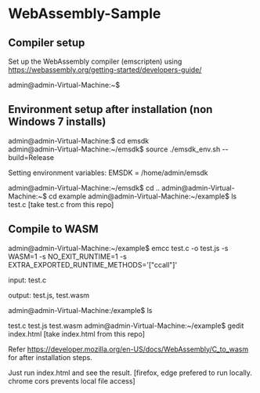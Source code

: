 
# WebAssembly-Sample

Compiler setup
--------------

Set up the WebAssembly compiler (emscripten) using  https://webassembly.org/getting-started/developers-guide/


admin@admin-Virtual-Machine:~$

Environment setup after installation (non Windows 7 installs)
-------------------------------------------------------------

admin@admin-Virtual-Machine:$ cd emsdk                 
admin@admin-Virtual-Machine:~/emsdk$ source ./emsdk_env.sh --build=Release

Setting environment variables:
EMSDK = /home/admin/emsdk

admin@admin-Virtual-Machine:~/emsdk$ cd ..
admin@admin-Virtual-Machine:~$ cd example
admin@admin-Virtual-Machine:~/example$ ls
test.c [take test.c from this repo]

Compile to WASM
---------------

admin@admin-Virtual-Machine:~/example$ emcc test.c -o test.js -s WASM=1 -s NO_EXIT_RUNTIME=1 -s EXTRA_EXPORTED_RUNTIME_METHODS='["ccall"]'

input: test.c

output: test.js, test.wasm

admin@admin-Virtual-Machine:/example$ ls

test.c  test.js  test.wasm
admin@admin-Virtual-Machine:~/example$ gedit index.html [take index.html from this repo]


Refer https://developer.mozilla.org/en-US/docs/WebAssembly/C_to_wasm for after installation steps.

Just run index.html and see the result. [firefox, edge prefered to run locally. chrome cors prevents local file access]
